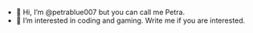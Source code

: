 - 👋 Hi, I’m @petrablue007 but you can call me Petra. 
- 👀 I’m interested in coding and gaming. Write me if you are interested.


  



<!---
petrablue007/petrablue007 is a ✨ special ✨ repository because its `README.md` (this file) appears on your GitHub profile.
You can click the Preview link to take a look at your changes.
--->
